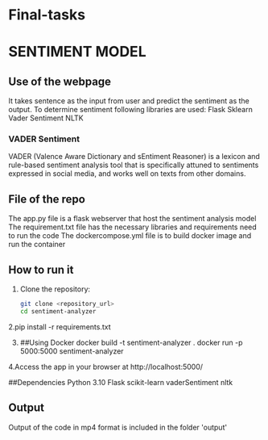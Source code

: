 # Final-tasks
# **SENTIMENT MODEL**

## Use of the webpage
It takes sentence as the input from user and predict the sentiment as the output. To determine sentiment following libraries are used:
Flask
Sklearn
Vader Sentiment
NLTK

### VADER Sentiment
VADER (Valence Aware Dictionary and sEntiment Reasoner) is a lexicon and rule-based sentiment analysis tool that is specifically attuned to sentiments expressed in social media, and works well on texts from other domains.

## File of the repo
The app.py file is a flask webserver that host the sentiment analysis model 
The requirement.txt file has the necessary libraries and requirements need to run the code
The dockercompose.yml file is to build docker image and run the container

## How to run it
1. Clone the repository:

   ```bash
   git clone <repository_url>
   cd sentiment-analyzer

2.pip install -r requirements.txt

3. ##Using Docker
   docker build -t sentiment-analyzer .
   docker run -p 5000:5000 sentiment-analyzer

4.Access the app in your browser at http://localhost:5000/

##Dependencies
Python 3.10
Flask
scikit-learn
vaderSentiment
nltk




## Output
Output of the code in mp4 format is included in the folder 'output'

